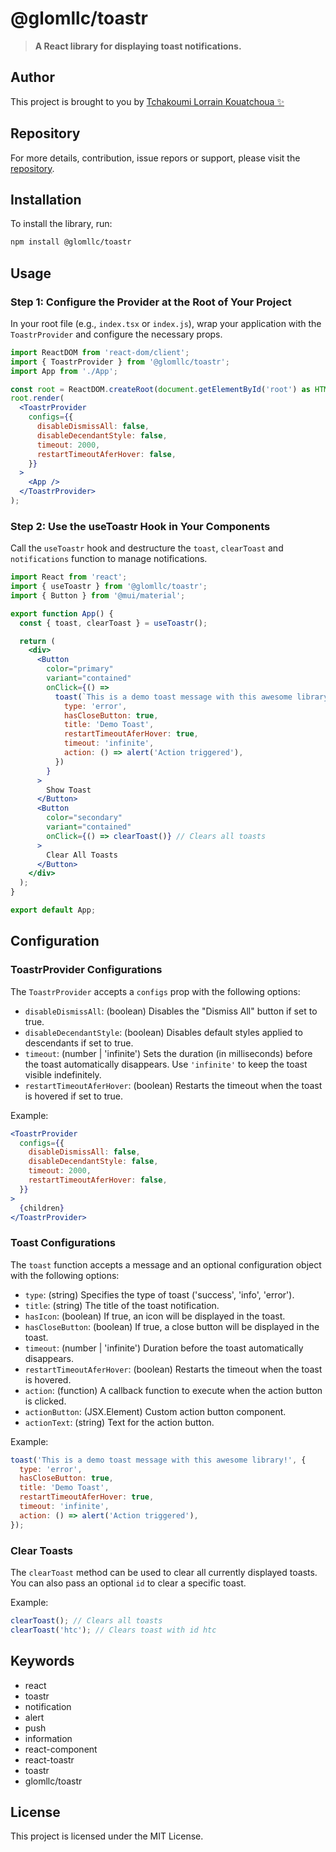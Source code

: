# @glomllc/toastr

> **A React library for displaying toast notifications.**

## Author

This project is brought to you by [Tchakoumi Lorrain Kouatchoua ✨](https://github.com/tchakoumi)

## Repository

For more details, contribution, issue repors or support, please visit the [repository](https://github.com/tchakoumi/toastr).

## Installation

To install the library, run:

```bash
npm install @glomllc/toastr
```

## Usage

### Step 1: Configure the Provider at the Root of Your Project

In your root file (e.g., `index.tsx` or `index.js`), wrap your application with the `ToastrProvider` and configure the necessary props.

```jsx
import ReactDOM from 'react-dom/client';
import { ToastrProvider } from '@glomllc/toastr';
import App from './App';

const root = ReactDOM.createRoot(document.getElementById('root') as HTMLElement);
root.render(
  <ToastrProvider
    configs={{
      disableDismissAll: false,
      disableDecendantStyle: false,
      timeout: 2000,
      restartTimeoutAferHover: false,
    }}
  >
    <App />
  </ToastrProvider>
);
```

### Step 2: Use the useToastr Hook in Your Components

Call the `useToastr` hook and destructure the `toast`, `clearToast` and `notifications` function to manage notifications.

```jsx
import React from 'react';
import { useToastr } from '@glomllc/toastr';
import { Button } from '@mui/material';

export function App() {
  const { toast, clearToast } = useToastr();

  return (
    <div>
      <Button
        color="primary"
        variant="contained"
        onClick={() =>
          toast(`This is a demo toast message with this awesome library!`, {
            type: 'error',
            hasCloseButton: true,
            title: 'Demo Toast',
            restartTimeoutAferHover: true,
            timeout: 'infinite',
            action: () => alert('Action triggered'),
          })
        }
      >
        Show Toast
      </Button>
      <Button
        color="secondary"
        variant="contained"
        onClick={() => clearToast()} // Clears all toasts
      >
        Clear All Toasts
      </Button>
    </div>
  );
}

export default App;
```

## Configuration

### ToastrProvider Configurations

The `ToastrProvider` accepts a `configs` prop with the following options:

- `disableDismissAll`: (boolean) Disables the "Dismiss All" button if set to true.
- `disableDecendantStyle`: (boolean) Disables default styles applied to descendants if set to true.
- `timeout`: (number | 'infinite') Sets the duration (in milliseconds) before the toast automatically disappears. Use `'infinite'` to keep the toast visible indefinitely.
- `restartTimeoutAferHover`: (boolean) Restarts the timeout when the toast is hovered if set to true.

Example:

```jsx
<ToastrProvider
  configs={{
    disableDismissAll: false,
    disableDecendantStyle: false,
    timeout: 2000,
    restartTimeoutAferHover: false,
  }}
>
  {children}
</ToastrProvider>
```

### Toast Configurations

The `toast` function accepts a message and an optional configuration object with the following options:

- `type`: (string) Specifies the type of toast ('success', 'info', 'error').
- `title`: (string) The title of the toast notification.
- `hasIcon`: (boolean) If true, an icon will be displayed in the toast.
- `hasCloseButton`: (boolean) If true, a close button will be displayed in the toast.
- `timeout`: (number | 'infinite') Duration before the toast automatically disappears.
- `restartTimeoutAferHover`: (boolean) Restarts the timeout when the toast is hovered.
- `action`: (function) A callback function to execute when the action button is clicked.
- `actionButton`: (JSX.Element) Custom action button component.
- `actionText`: (string) Text for the action button.

Example:

```jsx
toast('This is a demo toast message with this awesome library!', {
  type: 'error',
  hasCloseButton: true,
  title: 'Demo Toast',
  restartTimeoutAferHover: true,
  timeout: 'infinite',
  action: () => alert('Action triggered'),
});
```

### Clear Toasts

The `clearToast` method can be used to clear all currently displayed toasts. You can also pass an optional `id` to clear a specific toast.

Example:

```ts
clearToast(); // Clears all toasts
clearToast('htc'); // Clears toast with id htc
```

## Keywords

- react
- toastr
- notification
- alert
- push
- information
- react-component
- react-toastr
- toastr
- glomllc/toastr

## License

This project is licensed under the MIT License.

